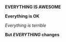__EVERYTHING IS AWESOME__

__Everything is OK__

_Everything is terrible_

__But *EVERYTHING* changes__
